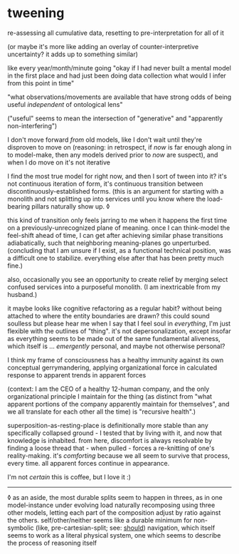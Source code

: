 # tweening

re-assessing all cumulative data, resetting to pre-interpretation for all of it

(or maybe it's more like adding an overlay of counter-interpretive uncertainty? it adds up to something similar)

like every year/month/minute going "okay if I had never built a mental model in the first place and had just been doing data collection what would I infer from this point in time"

"what observations/movements are available that have strong odds of being useful _independent_ of ontological lens"

("useful" seems to mean the intersection of "generative" and "apparently non-interfering")

I don't move forward _from_ old models, like I don't wait until they're disproven to move on (reasoning: in retrospect, if _now_ is far enough along in to model-make, then any models derived prior to _now_ are suspect), and when I do move on it's not iterative

I find the most true model for right now, and then I sort of tween into it? it's not continuous iteration of form, it's continuous transition between discontinuously-established forms. (this is an argument for starting with a monolith and not splitting up into services until you know where the load-bearing pillars naturally show up. ◊

this kind of transition only feels jarring to me when it happens the first time on a previously-unrecognized plane of meaning. once I can think-model the feel-shift ahead of time, I can get after achieving similar phase transitions adiabatically, such that neighboring meaning-planes go unperturbed. (concluding that I am unsure if I exist, as a functional technical position, was a difficult one to stabilize. everything else after that has been pretty much fine.)

also, occasionally you see an opportunity to create relief by merging select confused services into a purposeful monolith. (I am inextricable from my husband.)

it maybe looks like cognitive refactoring as a regular habit? without being attached to where the entity boundaries are drawn? this could sound soulless but please hear me when I say that I feel soul in _everything_, I'm just flexible with the outlines of "thing". it's not depersonalization, except insofar as everything seems to be made out of the same fundamental aliveness, which itself is ... _emergently_ personal, and maybe not otherwise personal?

I think my frame of consciousness has a healthy immunity against its own conceptual gerrymandering, applying organizational force in calculated response to apparent trends in apparent forces

(context: I am the CEO of a healthy 12-human company, and the only organizational principle I maintain for the thing (as distinct from "what apparent portions of the company apparently maintain for themselves", and we all translate for each other all the time) is "recursive health".)

superposition-as-resting-place is definitionally more stable than any specifically collapsed ground - I tested that by living with it, and now that knowledge is inhabited. from here, discomfort is always resolvable by finding a loose thread that - when pulled - forces a re-knitting of one's reality-making. it's _comforting_ because we all seem to survive that process, every time. all apparent forces continue in appearance.

I'm not _certain_ this is coffee, but I love it :)

***

◊ as an aside, the most durable splits seem to happen in threes, as in one model-instance under evolving load naturally recomposing using three other models, letting each part of the composition adjust by ratio against the others. self/other/neither seems like a durable minimum for non-symbolic (like, pre-cartesian-split; see: [should](../../09/19/should.md)) navigation, which itself seems to work as a literal physical system, one which seems to describe the process of reasoning itself
